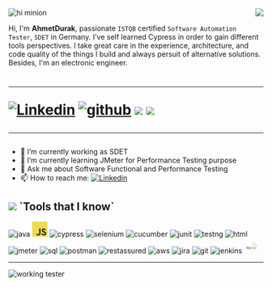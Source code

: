 <img align="right"   src="https://komarev.com/ghpvc/?username=AhmetDurak&color=red">

<img src="https://i.pinimg.com/originals/57/5a/20/575a20918d349a354cc636a0d49b35a0.gif" width="100" alt="hi minion">

Hi, I'm **AhmetDurak**, passionate `ISTQB` certified `Software Automation Tester`, `SDET` in Germany. I've self learned Cypress in order to gain different tools perspectives. I take great care in the experience, architecture, and code quality of the things I build and always persuit of alternative solutions. Besides, I'm an electronic engineer.

<h1><hr>
  <a href="https://www.linkedin.com/in/ahmet-durak-672019153/">
    <img src="https://user-images.githubusercontent.com/98670034/187494309-f814881d-e60e-4f78-90e5-9419e8bf69ea.png" width="40" alt= "Linkedin" /></a>
<a href="https://github.com/AhmetDurak">
    <img src="https://github.githubassets.com/images/modules/logos_page/Octocat.png" width="50" alt="github"/></a>
<a href="https://discordapp.com/users/ahmetdrk/#6268">
    <img src="https://seeklogo.com/images/D/discord-color-logo-E5E6DFEF80-seeklogo.com.png" width="40"></a>
<a href="https://app.slack.com/client/T0109AFRN2F/C010813EECS">
    <img src="https://upload.wikimedia.org/wikipedia/commons/thumb/d/d5/Slack_icon_2019.svg/2048px-Slack_icon_2019.svg.png" width="30"></a>
<hr></h1>

- 🔭 I’m currently working as SDET
- 🌱 I’m currently learning JMeter for Performance Testing purpose
- 💬 Ask me about Software Functional and Performance Testing
- 📫 How to reach me: <a href="https://www.linkedin.com/in/ahmet-durak-672019153/">
  <img src="https://user-images.githubusercontent.com/98670034/187494309-f814881d-e60e-4f78-90e5-9419e8bf69ea.png" width="17" alt= "Linkedin" /></a>

<h2><img src="https://www.cedefop.europa.eu/files/images/Logo-skills-intelligence.png" width="30"> `Tools that I know`</h2>
<p align="left">
    <img src="https://upload.wikimedia.org/wikipedia/de/thumb/e/e1/Java-Logo.svg/1200px-Java-Logo.svg.png" width="30" alt="java">
    <img src="https://raw.githubusercontent.com/github/explore/80688e429a7d4ef2fca1e82350fe8e3517d3494d/topics/javascript/javascript.png" width="30" alt="JS">
    <img src="https://i0.wp.com/blog.knoldus.com/wp-content/uploads/2022/04/cypress.png?fit=364%2C364&ssl=1" width="30" alt="cypress">
    <img src="https://upload.wikimedia.org/wikipedia/commons/d/d5/Selenium_Logo.png" width="30" alt="selenium">
    <img src="https://i1.wp.com/rubenjgarcia.es/wp-content/uploads/2018/04/cucumber.png?fit=400%2C400&ssl=1" width="30" alt="cucumber">
    <img src="https://miro.medium.com/max/881/1*J8sjpKQJswCKiPUYVefbgQ.jpeg" width="40" alt="junit">
    <img src="https://blog.knoldus.com/wp-content/uploads/2020/01/TESTNG.png" width="50" alt="testng">
    <img src="https://cdn-icons-png.flaticon.com/512/732/732212.png?w=360" width="30" alt="html">
    <img src="https://upload.wikimedia.org/wikipedia/commons/2/22/Apache_JMeter.png" width="60" alt="jmeter">
    <img src="https://upload.wikimedia.org/wikipedia/commons/8/87/Sql_data_base_with_logo.png" width="50" alt="sql">
    <img src="https://cdn.shopify.com/s/files/1/0057/5668/2355/files/Postman-logo-orange-2021_1155x.png?v=1637252529" width="90" alt="postman">
    <img src="https://qaautomationexpert.files.wordpress.com/2021/05/image-103.png?w=615" width="80" alt="restassured">
    <img src="https://pbs.twimg.com/profile_images/1473756532827246593/KRgw2UkV_400x400.jpg"  width="40" height="30" alt="aws">
    <img src="https://dizibrand.com/wp-content/uploads/2019/07/Jira-la-gi-dizibrand.png" width="70" alt="jira">
    <img src="https://upload.wikimedia.org/wikipedia/commons/thumb/e/e0/Git-logo.svg/1024px-Git-logo.svg.png" width="60" alt="git">    
    <img src="https://upload.wikimedia.org/wikipedia/commons/thumb/e/e9/Jenkins_logo.svg/1200px-Jenkins_logo.svg.png" width="30" alt="jenkins">
    <img src="https://raw.githubusercontent.com/github/explore/80688e429a7d4ef2fca1e82350fe8e3517d3494d/topics/mysql/mysql.png" width="30" alt="MySQL">
</p>
<p><hr>
<img src="https://raw.githubusercontent.com/abhisheknaiidu/abhisheknaiidu/master/code.gif" width="500" alt="working tester">

</p>

